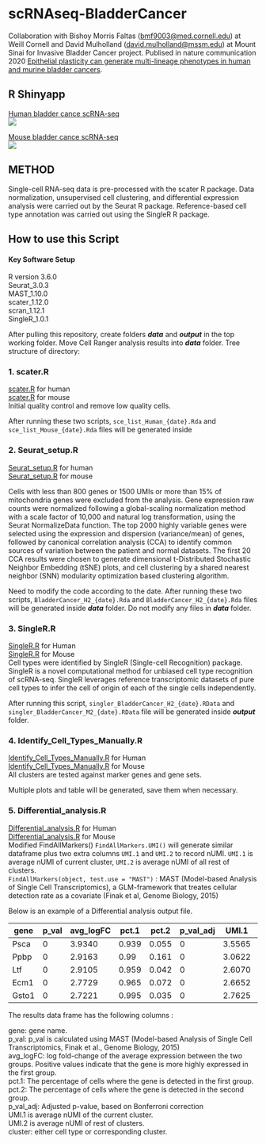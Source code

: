 # scRNAseq-BladderCancer
Collaboration with Bishoy Morris Faltas (bmf9003@med.cornell.edu) at Weill Cornell and David Mulholland (david.mulholland@mssm.edu) at Mount Sinai for Invasive Bladder Cancer project.
Publised in nature communication 2020 [Epithelial plasticity can generate multi-lineage phenotypes in human and murine bladder cancers](https://www.nature.com/articles/s41467-020-16162-3).

## R Shinyapp

<a href=https://weillcornellmed.shinyapps.io/Human_BladderCancer_ShinyCell/ > Human bladder cance scRNA-seq</a><br />
![](https://github.com/nyuhuyang/scRNAseq-BladderCancer/blob/master/doc/Rshiny_human_bladder.png)

<a href=https://weillcornellmed.shinyapps.io/Mouse_BladderCancer_ShinyCell/ > Mouse bladder cance scRNA-seq </a><br />
![](https://github.com/nyuhuyang/scRNAseq-BladderCancer/blob/master/doc/Rshiny_mouse_bladder.png)

## METHOD

Single-cell RNA-seq data is pre-processed with the scater R package. Data normalization, unsupervised cell clustering, and differential expression analysis were carried out by the Seurat R package. Reference-based cell type annotation was carried out using the SingleR R package.

## How to use this Script

#### Key Software Setup
R version 3.6.0 <br />
Seurat_3.0.3 <br />
MAST_1.10.0 <br />
scater_1.12.0 <br />
scran_1.12.1 <br />
SingleR_1.0.1 <br />

After pulling this repository, create folders **_data_** and **_output_** in the top working folder.
Move Cell Ranger analysis results into **_data_** folder.
Tree structure of directory:

### 1. scater.R
<a href="https://github.com/nyuhuyang/scRNAseq-BladderCancer/blob/master/R/Seurat2/Human/scater.R">scater.R</a> for human<br />
<a href="https://github.com/nyuhuyang/scRNAseq-BladderCancer/blob/master/R/Seurat3/Mouse/QC_scater.R">scater.R</a> for mouse<br />
Initial quality control and remove low quality cells.

After running these two scripts, `sce_list_Human_{date}.Rda` and `sce_list_Mouse_{date}.Rda` files will be generated inside

### 2. Seurat_setup.R
<a href="https://github.com/nyuhuyang/scRNAseq-BladderCancer/blob/master/R/Seurat2/Human/Seurat_setup.R">Seurat_setup.R</a> for human<br />
<a href="https://github.com/nyuhuyang/scRNAseq-BladderCancer/blob/master/R/Seurat3/Mouse/Seurat_setup.R">Seurat_setup.R</a> for mouse<br />

Cells with less than 800 genes or 1500 UMIs or more than 15% of mitochondria genes were excluded from the analysis. Gene expression raw counts were normalized following a global-scaling normalization method with a scale factor of 10,000 and natural log transformation, using the Seurat NormalizeData function. The top 2000 highly variable genes were selected using the expression and dispersion (variance/mean) of genes, followed by canonical correlation analysis (CCA) to identify common sources of variation between the patient and normal datasets. The first 20 CCA results were chosen to generate dimensional t-Distributed Stochastic Neighbor Embedding (tSNE) plots, and cell clustering by a shared nearest neighbor (SNN) modularity optimization based clustering algorithm.

Need to modify the code according to the date. After running these two scripts, `BladderCancer_H2_{date}.Rda` and `BladderCancer_H2_{date}.Rda` files will be generated inside **_data_** folder.
 Do not modify any files in **_data_** folder.
 
### 3. SingleR.R
<a href="https://github.com/nyuhuyang/scRNAseq-BladderCancer/blob/master/R/Seurat2/Human/SingleR.R">SingleR.R</a> for Human<br />
<a href="https://github.com/nyuhuyang/scRNAseq-BladderCancer/blob/master/R/Seurat3/Mouse/SingleR.R">SingleR.R</a> for Mouse<br />
Cell types were identified by SingleR (Single-cell Recognition) package. SingleR is a novel computational method for unbiased cell type recognition of scRNA-seq. SingleR leverages reference transcriptomic datasets of pure cell types to infer the cell of origin of each of the single cells independently.

After running this script, `singler_BladderCancer_H2_{date}.RData` and `singler_BladderCancer_M2_{date}.RData` file will be generated inside **_output_** folder.

### 4. Identify_Cell_Types_Manually.R
<a href="https://github.com/nyuhuyang/scRNAseq-BladderCancer/blob/master/R/Seurat2/Human/Identify_Cell_Types_Manually.R">Identify_Cell_Types_Manually.R</a> for Human<br />
<a href="https://github.com/nyuhuyang/scRNAseq-BladderCancer/blob/master/R/Seurat3/Mouse/Identify_Cell_Types_Manually.R">Identify_Cell_Types_Manually.R</a> for Mouse<br />
All clusters are tested against marker genes and gene sets.

Multiple plots and table will be generated, save them when necessary. 

### 5. Differential_analysis.R
<a href="https://github.com/nyuhuyang/scRNAseq-BladderCancer/blob/master/R/Seurat2/Human/Differential_analysis.R">Differential_analysis.R</a> for Human<br />
<a href="https://github.com/nyuhuyang/scRNAseq-BladderCancer/blob/master/R/Seurat3/Mouse/Differential_analysis.R">Differential_analysis.R</a> for Mouse<br />
Modified FindAllMarkers() `FindAllMarkers.UMI()` will generate similar dataframe plus two extra columns `UMI.1` and `UMI.2` to record nUMI. `UMI.1` is average nUMI of current cluster, `UMI.2` is average nUMI of all rest of clusters.<br />
`FindAllMarkers(object, test.use = "MAST")` : MAST (Model-based Analysis of Single Cell Transcriptomics), a GLM-framework that treates cellular detection rate as a covariate (Finak et al, Genome Biology, 2015)<br />

Below is an example of a Differential analysis output file.

| gene |   p_val | avg_logFC |  pct.1 |  pct.2 | p_val_adj |  UMI.1 |  UMI.2 |  cluster
| -----    | ------  | -------- | ----  | ----- | ------- | ------- | ------| --- |
| Psca    | 0 | 3.9340 | 0.939 | 0.055 | 0 | 3.5565 | 0.0339 | 0
| Ppbp    | 0 | 2.9163 | 0.99 | 0.161 | 0 | 3.0622 | 0.1834 | 0
| Ltf    | 0 | 2.9105 | 0.959 | 0.042 | 0 | 2.6070 | 0.0365 | 0
| Ecm1    | 0 | 2.7729 | 0.965 | 0.072 | 0 | 2.6652 | 0.0931 | 0
| Gsto1 | 0 | 2.7221 | 0.995 | 0.035 | 0 | 2.7625 | 0.0496 | 0

The results data frame has the following columns :

gene: gene name.<br />
p_val: p_val is calculated using MAST (Model-based Analysis of Single Cell Transcriptomics, Finak et al., Genome Biology, 2015) <br />
avg_logFC: log fold-change of the average expression between the two groups. Positive values indicate that the gene is more highly expressed in the first group.<br />
pct.1: The percentage of cells where the gene is detected in the first group.<br />
pct.2: The percentage of cells where the gene is detected in the second group.<br />
p_val_adj: Adjusted p-value, based on Bonferroni correction<br />
UMI.1 is average nUMI of the current cluster.<br />
UMI.2 is average nUMI of rest of clusters.<br />
cluster: either cell type or corresponding cluster.